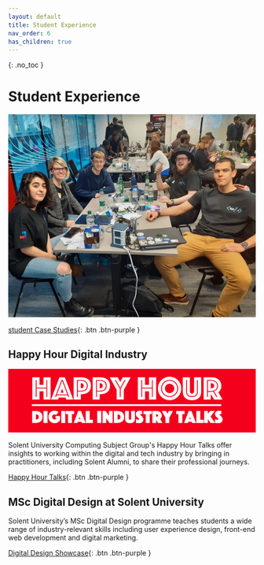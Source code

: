 ```yaml
---
layout: default
title: Student Experience
nav_order: 6
has_children: true
---
```


{: .no_toc }

# Student Experience 

![Student Experience](image/../../images/EJFvcOyW4AAzsS5.jpg)

[student Case Studies](https://martinsolent.github.io/comp_dashboard/docs/student_experience/child_2.html){: .btn .btn-purple } 

## Happy Hour Digital Industry

![](images/../../images/HH_logo_23.png)

Solent University Computing Subject Group's Happy Hour Talks offer insights to working within the digital and tech industry by bringing in practitioners, including Solent Alumni, to share their professional journeys.

[Happy Hour Talks](https://martinsolent.github.io/happy_hour_2022/about.html){: .btn .btn-purple }

## MSc Digital Design at Solent University

Solent University’s MSc Digital Design programme teaches students a wide range of industry-relevant skills including user experience design, front-end web development and digital marketing.

[Digital Design Showcase](https://martinsolent.github.io/comp_dashboard/docs/student_experience/child_1.html){: .btn .btn-purple } 

